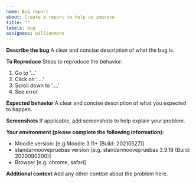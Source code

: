 ```yaml
---
name: Bug report
about: Create a report to help us improve
title: ""
labels: bug
assignees: willianmano
---
```


**Describe the bug**
A clear and concise description of what the bug is.

**To Reproduce**
Steps to reproduce the behavior:

1. Go to '...'
2. Click on '....'
3. Scroll down to '....'
4. See error

**Expected behavior**
A clear and concise description of what you expected to happen.

**Screenshots**
If applicable, add screenshots to help explain your problem.

**Your environment (please complete the following information):**

- Moodle version: [e.g.Moodle 3.11+ (Build: 20210527)]
- standarmoovepruebas version [e.g. standarmoovepruebas 3.9.18 (Build: 2020090200)]
- Browser [e.g. chrome, safari]

**Additional context**
Add any other context about the problem here.
